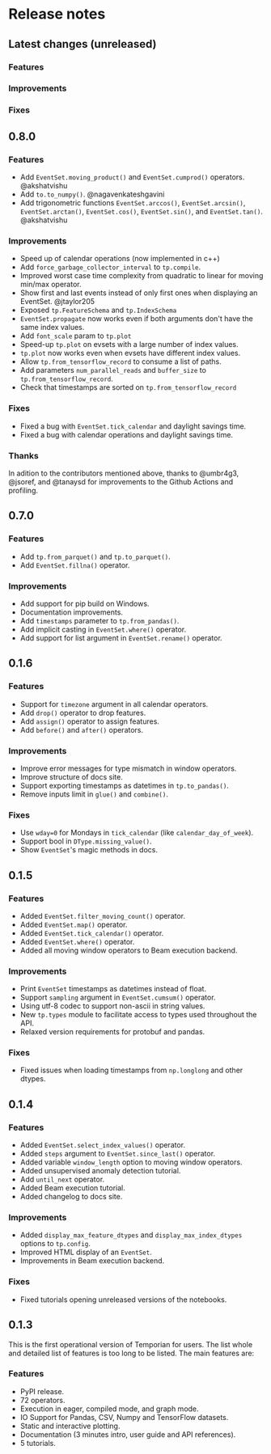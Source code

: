# Release notes

## Latest changes (unreleased)

### Features

### Improvements

### Fixes

## 0.8.0

### Features

- Add `EventSet.moving_product()` and `EventSet.cumprod()` operators. @akshatvishu
- Add `to.to_numpy()`. @nagavenkateshgavini
- Add trigonometric functions `EventSet.arccos()`, `EventSet.arcsin()`, `EventSet.arctan()`, `EventSet.cos()`, `EventSet.sin()`, and `EventSet.tan()`. @akshatvishu

### Improvements

- Speed up of calendar operations (now implemented in c++)
- Add `force_garbage_collector_interval` to `tp.compile`.
- Improved worst case time complexity from quadratic to linear for moving min/max operator.
- Show first and last events instead of only first ones when displaying an EventSet. @jtaylor205
- Exposed `tp.FeatureSchema` and `tp.IndexSchema`
- `EventSet.propagate` now works even if both arguments don't have the same index values.
- Add `font_scale` param to `tp.plot`
- Speed-up `tp.plot` on evsets with a large number of index values.
- `tp.plot` now works even when evsets have different index values.
- Allow `tp.from_tensorflow_record` to consume a list of paths.
- Add parameters `num_parallel_reads` and `buffer_size` to `tp.from_tensorflow_record`.
- Check that timestamps are sorted on `tp.from_tensorflow_record`

### Fixes

- Fixed a bug with `EventSet.tick_calendar` and daylight savings time.
- Fixed a bug with calendar operations and daylight savings time.

### Thanks

In adition to the contributors mentioned above, thanks to @umbr4g3, @jsoref, and @tanaysd for improvements to the Github Actions and profiling.

## 0.7.0

### Features

- Add `tp.from_parquet()` and `tp.to_parquet()`.
- Add `EventSet.fillna()` operator.

### Improvements

- Add support for pip build on Windows.
- Documentation improvements.
- Add `timestamps` parameter to `tp.from_pandas()`.
- Add implicit casting in `EventSet.where()` operator.
- Add support for list argument in `EventSet.rename()` operator.

## 0.1.6

### Features

- Support for `timezone` argument in all calendar operators.
- Add `drop()` operator to drop features.
- Add `assign()` operator to assign features.
- Add `before()` and `after()` operators.

### Improvements

- Improve error messages for type mismatch in window operators.
- Improve structure of docs site.
- Support exporting timestamps as datetimes in `tp.to_pandas()`.
- Remove inputs limit in `glue()` and `combine()`.

### Fixes

- Use `wday=0` for Mondays in `tick_calendar` (like `calendar_day_of_week`).
- Support bool in `DType.missing_value()`.
- Show `EventSet`'s magic methods in docs.

## 0.1.5

### Features

- Added `EventSet.filter_moving_count()` operator.
- Added `EventSet.map()` operator.
- Added `EventSet.tick_calendar()` operator.
- Added `EventSet.where()` operator.
- Added all moving window operators to Beam execution backend.

### Improvements

- Print `EventSet` timestamps as datetimes instead of float.
- Support `sampling` argument in `EventSet.cumsum()` operator.
- Using utf-8 codec to support non-ascii in string values.
- New `tp.types` module to facilitate access to types used throughout the API.
- Relaxed version requirements for protobuf and pandas.

### Fixes

- Fixed issues when loading timestamps from `np.longlong` and other dtypes.

## 0.1.4

### Features

- Added `EventSet.select_index_values()` operator.
- Added `steps` argument to `EventSet.since_last()` operator.
- Added variable `window_length` option to moving window operators.
- Added unsupervised anomaly detection tutorial.
- Add `until_next` operator.
- Added Beam execution tutorial.
- Added changelog to docs site.

### Improvements

- Added `display_max_feature_dtypes` and `display_max_index_dtypes` options to
  `tp.config`.
- Improved HTML display of an `EventSet`.
- Improvements in Beam execution backend.

### Fixes

- Fixed tutorials opening unreleased versions of the notebooks.

## 0.1.3

This is the first operational version of Temporian for users. The list whole and
detailed list of features is too long to be listed. The main features are:

### Features

- PyPI release.
- 72 operators.
- Execution in eager, compiled mode, and graph mode.
- IO Support for Pandas, CSV, Numpy and TensorFlow datasets.
- Static and interactive plotting.
- Documentation (3 minutes intro, user guide and API references).
- 5 tutorials.
